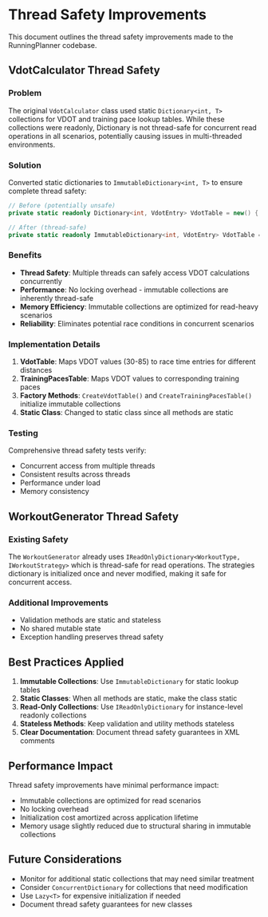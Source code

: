 # Thread Safety Improvements

This document outlines the thread safety improvements made to the RunningPlanner codebase.

## VdotCalculator Thread Safety

### Problem
The original `VdotCalculator` class used static `Dictionary<int, T>` collections for VDOT and training pace lookup tables. While these collections were readonly, Dictionary is not thread-safe for concurrent read operations in all scenarios, potentially causing issues in multi-threaded environments.

### Solution
Converted static dictionaries to `ImmutableDictionary<int, T>` to ensure complete thread safety:

```csharp
// Before (potentially unsafe)
private static readonly Dictionary<int, VdotEntry> VdotTable = new() { ... };

// After (thread-safe)
private static readonly ImmutableDictionary<int, VdotEntry> VdotTable = CreateVdotTable();
```

### Benefits
- **Thread Safety**: Multiple threads can safely access VDOT calculations concurrently
- **Performance**: No locking overhead - immutable collections are inherently thread-safe
- **Memory Efficiency**: Immutable collections are optimized for read-heavy scenarios
- **Reliability**: Eliminates potential race conditions in concurrent scenarios

### Implementation Details
1. **VdotTable**: Maps VDOT values (30-85) to race time entries for different distances
2. **TrainingPacesTable**: Maps VDOT values to corresponding training paces
3. **Factory Methods**: `CreateVdotTable()` and `CreateTrainingPacesTable()` initialize immutable collections
4. **Static Class**: Changed to static class since all methods are static

### Testing
Comprehensive thread safety tests verify:
- Concurrent access from multiple threads
- Consistent results across threads
- Performance under load
- Memory consistency

## WorkoutGenerator Thread Safety

### Existing Safety
The `WorkoutGenerator` already uses `IReadOnlyDictionary<WorkoutType, IWorkoutStrategy>` which is thread-safe for read operations. The strategies dictionary is initialized once and never modified, making it safe for concurrent access.

### Additional Improvements
- Validation methods are static and stateless
- No shared mutable state
- Exception handling preserves thread safety

## Best Practices Applied

1. **Immutable Collections**: Use `ImmutableDictionary` for static lookup tables
2. **Static Classes**: When all methods are static, make the class static
3. **Read-Only Collections**: Use `IReadOnlyDictionary` for instance-level readonly collections
4. **Stateless Methods**: Keep validation and utility methods stateless
5. **Clear Documentation**: Document thread safety guarantees in XML comments

## Performance Impact

Thread safety improvements have minimal performance impact:
- Immutable collections are optimized for read scenarios
- No locking overhead
- Initialization cost amortized across application lifetime
- Memory usage slightly reduced due to structural sharing in immutable collections

## Future Considerations

- Monitor for additional static collections that may need similar treatment
- Consider `ConcurrentDictionary` for collections that need modification
- Use `Lazy<T>` for expensive initialization if needed
- Document thread safety guarantees for new classes
